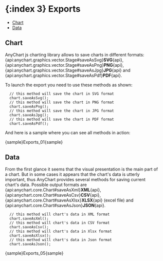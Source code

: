 {:index 3}
Exports
======================

* [Chart](#chart)
* [Data](#data)

## Chart

AnyChart js charting library allows to save charts in different formats: {api:anychart.graphics.vector.Stage#saveAsSvg}**SVG**{api}, {api:anychart.graphics.vector.Stage#saveAsPng}**PNG**{api}, {api:anychart.graphics.vector.Stage#saveAsJpg}**JPG**{api} and {api:anychart.graphics.vector.Stage#saveAsPdf}**PDF**{api}.

To launch the export you need to use these methods as shown:

```
  // this method will save the chart in SVG format
  chart.saveAsSvg();
  // this method will save the chart in PNG format
  chart.saveAsPng();
  // this method will save the chart in JPG format
  chart.saveAsJpg();
  // this method will save the chart in PDF format
  chart.saveAsPdf();
```

And here is a sample where you can see all methods in action:

{sample}Exports\_01{sample}

## Data

From the first glance it seems that the visual presentation is the main part of a chart. But in some cases it appears that the chart's data is utterly important, thus AnyChart provides several methods for saving current chart's data. Possible output formats are {api:anychart.core.Chart#saveAsXml}**XML**{api}, {api:anychart.core.Chart#saveAsCsv}**CSV**{api}, {api:anychart.core.Chart#saveAsXlsx}**XLSX**{api} (excel file) and {api:anychart.core.Chart#saveAsJson}**JSON**{api}.

```
  // this method will chart's data in XML format
  chart.saveAsXml();
  // this method will chart's data in CSV format
  chart.saveAsCsv();
  // this method will chart's data in Xlsx format
  chart.saveAsXlsx();
  // this method will chart's data in Json format
  chart.saveAsJson();
```

{sample}Exports\_05{sample}
